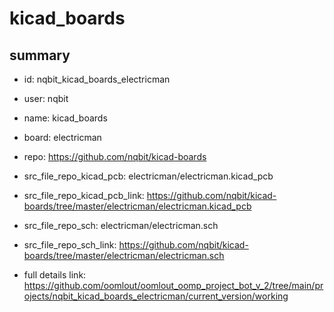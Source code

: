 # kicad_boards
 
## summary 
* id: nqbit_kicad_boards_electricman
* user: nqbit
* name: kicad_boards
* board: electricman
* repo: https://github.com/nqbit/kicad-boards
* src_file_repo_kicad_pcb: electricman/electricman.kicad_pcb
* src_file_repo_kicad_pcb_link: https://github.com/nqbit/kicad-boards/tree/master/electricman/electricman.kicad_pcb


* src_file_repo_sch: electricman/electricman.sch
* src_file_repo_sch_link: https://github.com/nqbit/kicad-boards/tree/master/electricman/electricman.sch
* full details link: https://github.com/oomlout/oomlout_oomp_project_bot_v_2/tree/main/projects/nqbit_kicad_boards_electricman/current_version/working  







